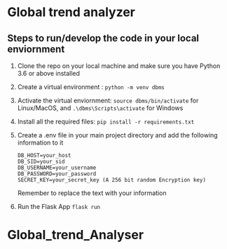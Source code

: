 # Global trend analyzer

## Steps to run/develop the code in your local enviornment

 1. Clone the repo on your local machine and make sure you have Python 3.6 or above installed
 2. Create a virtual environment : `python -m venv dbms`
 3. Activate the virtual enviornment: `source dbms/bin/activate` for Linux/MacOS, and `.\dbms\Scripts\activate` for Windows
 4. Install all the required files: `pip install -r requirements.txt`
 5. Create a .env file in your main project directory and add the following information to it
    
	 `DB_HOST=your_host`  
	 `DB_SID=your_sid`  
	 `DB_USERNAME=your_username`  
	 `DB_PASSWORD=your_password`  
	 `SECRET_KEY=your_secret_key (A 256 bit random Encryption key)`  
	  
	Remember to replace the text with your information  
 7. Run the Flask App `flask run`
# Global_trend_Analyser
